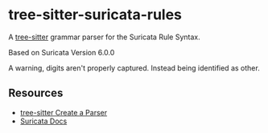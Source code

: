 # tree-sitter-suricata-rules

A [tree-sitter](https://github.com/tree-sitter/tree-sitter) grammar parser for the Suricata Rule Syntax.

Based on Suricata Version 6.0.0

A warning, digits aren't properly captured. Instead being identified as other.

## Resources

* [tree-sitter Create a Parser](https://tree-sitter.github.io/tree-sitter/creating-parsers#the-first-few-rules)
* [Suricata Docs](https://suricata.readthedocs.io/en/suricata-6.0.0)
